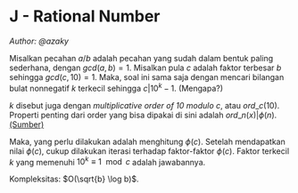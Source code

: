 # J - Rational Number

*Author: @azaky*

Misalkan pecahan $a/b$ adalah pecahan yang sudah dalam bentuk paling sederhana, dengan $gcd(a, b) = 1$. Misalkan pula $c$ adalah faktor terbesar $b$ sehingga $gcd(c, 10) = 1$. Maka, soal ini sama saja dengan mencari bilangan bulat nonnegatif $k$ terkecil sehingga $c | 10^k - 1$. (Mengapa?)

$k$ disebut juga dengan *multiplicative order of 10 modulo c*, atau $ord\_c(10)$. Properti penting dari order yang bisa dipakai di sini adalah $ord\_n(x) | \phi(n)$. [(Sumber)](https://en.wikipedia.org/wiki/Multiplicative_order)

Maka, yang perlu dilakukan adalah menghitung $\phi(c)$. Setelah mendapatkan nilai $\phi(c)$, cukup dilakukan iterasi terhadap faktor-faktor $\phi(c)$. Faktor terkecil $k$ yang memenuhi $10^k \equiv 1 \mod c$ adalah jawabannya.

Kompleksitas: $O(\sqrt{b} \log b)$.